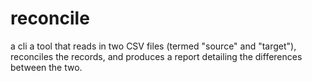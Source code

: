 # reconcile
a cli a tool that reads in two CSV files (termed "source" and "target"), reconciles the records, and produces a report detailing the differences between the two.
